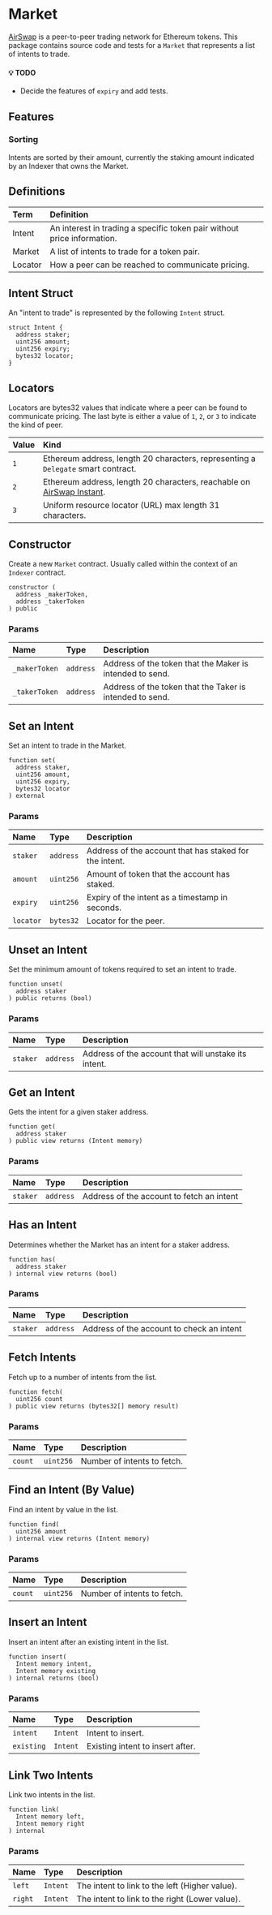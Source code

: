 # Market

[AirSwap](https://www.airswap.io/) is a peer-to-peer trading network for Ethereum tokens. This package contains source code and tests for a `Market` that represents a list of intents to trade.

#### :bulb: TODO

- Decide the features of `expiry` and add tests.

## Features

### Sorting

Intents are sorted by their amount, currently the staking amount indicated by an Indexer that owns the Market.

## Definitions

| Term    | Definition                                                              |
| :------ | :---------------------------------------------------------------------- |
| Intent  | An interest in trading a specific token pair without price information. |
| Market  | A list of intents to trade for a token pair.                            |
| Locator | How a peer can be reached to communicate pricing.                       |

## Intent Struct

An "intent to trade" is represented by the following `Intent` struct.

```
struct Intent {
  address staker;
  uint256 amount;
  uint256 expiry;
  bytes32 locator;
}
```

## Locators

Locators are bytes32 values that indicate where a peer can be found to communicate pricing. The last byte is either a value of `1`, `2`, or `3` to indicate the kind of peer.

| Value | Kind                                                                                                 |
| :---- | :--------------------------------------------------------------------------------------------------- |
| `1`   | Ethereum address, length 20 characters, representing a `Delegate` smart contract.                    |
| `2`   | Ethereum address, length 20 characters, reachable on [AirSwap Instant](https://instant.airswap.io/). |
| `3`   | Uniform resource locator (URL) max length 31 characters.                                             |

## Constructor

Create a new `Market` contract. Usually called within the context of an `Indexer` contract.

```Solidity
constructor (
  address _makerToken,
  address _takerToken
) public
```

### Params

| Name          | Type      | Description                                              |
| :------------ | :-------- | :------------------------------------------------------- |
| `_makerToken` | `address` | Address of the token that the Maker is intended to send. |
| `_takerToken` | `address` | Address of the token that the Taker is intended to send. |

## Set an Intent

Set an intent to trade in the Market.

```Solidity
function set(
  address staker,
  uint256 amount,
  uint256 expiry,
  bytes32 locator
) external
```

### Params

| Name      | Type      | Description                                            |
| :-------- | :-------- | :----------------------------------------------------- |
| `staker`  | `address` | Address of the account that has staked for the intent. |
| `amount`  | `uint256` | Amount of token that the account has staked.           |
| `expiry`  | `uint256` | Expiry of the intent as a timestamp in seconds.        |
| `locator` | `bytes32` | Locator for the peer.                                  |

## Unset an Intent

Set the minimum amount of tokens required to set an intent to trade.

```Solidity
function unset(
  address staker
) public returns (bool)
```

### Params

| Name     | Type      | Description                                          |
| :------- | :-------- | :--------------------------------------------------- |
| `staker` | `address` | Address of the account that will unstake its intent. |

## Get an Intent

Gets the intent for a given staker address.

```Solidity
function get(
  address staker
) public view returns (Intent memory)
```

### Params

| Name     | Type      | Description                               |
| :------- | :-------- | :---------------------------------------- |
| `staker` | `address` | Address of the account to fetch an intent |

## Has an Intent

Determines whether the Market has an intent for a staker address.

```Solidity
function has(
  address staker
) internal view returns (bool)
```

### Params

| Name     | Type      | Description                               |
| :------- | :-------- | :---------------------------------------- |
| `staker` | `address` | Address of the account to check an intent |

## Fetch Intents

Fetch up to a number of intents from the list.

```Solidity
function fetch(
  uint256 count
) public view returns (bytes32[] memory result)
```

### Params

| Name    | Type      | Description                 |
| :------ | :-------- | :-------------------------- |
| `count` | `uint256` | Number of intents to fetch. |

## Find an Intent (By Value)

Find an intent by value in the list.

```Solidity
function find(
  uint256 amount
) internal view returns (Intent memory)
```

### Params

| Name    | Type      | Description                 |
| :------ | :-------- | :-------------------------- |
| `count` | `uint256` | Number of intents to fetch. |

## Insert an Intent

Insert an intent after an existing intent in the list.

```Solidity
function insert(
  Intent memory intent,
  Intent memory existing
) internal returns (bool)
```

### Params

| Name       | Type     | Description                      |
| :--------- | :------- | :------------------------------- |
| `intent`   | `Intent` | Intent to insert.                |
| `existing` | `Intent` | Existing intent to insert after. |

## Link Two Intents

Link two intents in the list.

```Solidity
function link(
  Intent memory left,
  Intent memory right
) internal
```

### Params

| Name    | Type     | Description                                    |
| :------ | :------- | :--------------------------------------------- |
| `left`  | `Intent` | The intent to link to the left (Higher value). |
| `right` | `Intent` | The intent to link to the right (Lower value). |
